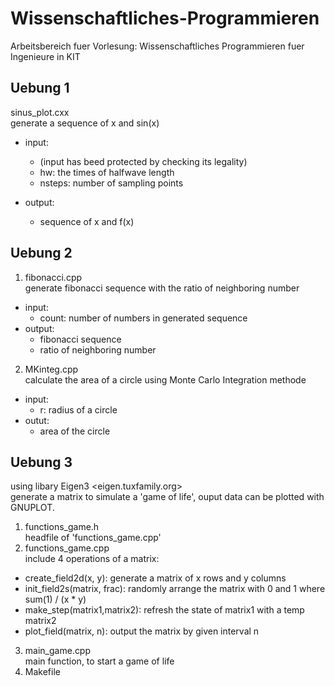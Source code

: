 # Wissenschaftliches-Programmieren
Arbeitsbereich fuer Vorlesung: Wissenschaftliches Programmieren fuer Ingenieure in KIT

## Uebung 1
sinus_plot.cxx  
generate a sequence of x and sin(x)

* input: 
  * (input has beed protected by checking its legality)
  * hw: the times of halfwave length
  * nsteps: number of sampling points

* output:
  * sequence of x and f(x)

## Uebung 2
1. fibonacci.cpp  
generate fibonacci sequence with the ratio of neighboring number
  * input:
    - count: number of numbers in generated sequence
  * output:
    - fibonacci sequence
    - ratio of neighboring number
2. MKinteg.cpp  
calculate the area of a circle using Monte Carlo Integration methode
  * input:
    - r: radius of a circle
  * outut:
    - area of the circle

## Uebung 3
using libary Eigen3 <eigen.tuxfamily.org>  
generate a matrix to simulate a 'game of life', ouput data can be plotted with GNUPLOT.
1. functions_game.h  
headfile of 'functions_game.cpp'
2. functions_game.cpp  
include 4 operations of a matrix:
  * create_field2d(x, y): generate a matrix of x rows and y columns
  * init_field2s(matrix, frac): randomly arrange the matrix with 0 and 1 where sum(1) / (x * y)
  * make_step(matrix1,matrix2): refresh the state of matrix1 with a temp matrix2
  * plot_field(matrix, n): output the matrix by given interval n
3. main_game.cpp  
main function, to start a game of life
4. Makefile
